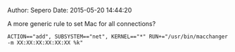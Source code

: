 Author: Sepero
Date: 2015-05-20 14:44:20

A more generic rule to set Mac for all connections?

    ACTION=="add", SUBSYSTEM=="net", KERNEL=="*" RUN+="/usr/bin/macchanger -m XX:XX:XX:XX:XX:XX %k"
